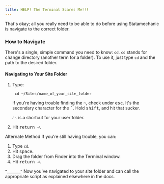 ```yaml
---
title: HELP! The Terminal Scares Me!!!
---
```


That's okay; all you really need to be able to do before using Statamechanic is navigate to the correct folder.

### How to Navigate
There's a single, simple command you need to know: `cd`. `cd` stands for change directory (another term for a folder). To use it, just type `cd` and the path to the desired folder.

#### Navigating to Your Site Folder

1. Type:

        cd ~/Sites/name_of_your_site_folder

   If you're having trouble finding the <kbd>~</kbd>, check under <kbd>esc</kbd>. It's the secondary character for the <kbd>`</kbd>. Hold <kbd>shift</kbd>, and hit that sucker.

   <i class="badge badge-info">i</i> `~` is a shortcut for your user folder.</aside>

2. Hit <kbd>return &#9166;</kbd>.

<span class="label">Alternate Method</span> If you're still having trouble, you can:

1. Type `cd`.
2. Hit <kbd>space</kbd>.
3. Drag the folder from Finder into the Terminal window.
4. Hit <kbd>return &#9166;</kbd>.

<span class="badge badge-success whale">^_______^</span> Now you've navigated to your site folder and can call the appropriate script as explained elsewhere in the docs.